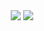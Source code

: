   <div align="center">
  <img src="https://github-readme-stats.vercel.app/api?username=melpalhano&theme=blue-green"/>
  <img src="https://github-readme-stats.vercel.app/api/top-langs/?username=melpalhano&layout=compact&theme=blue-green"/>
